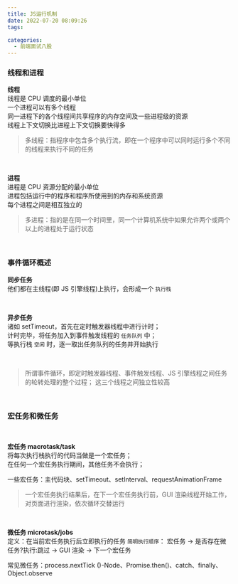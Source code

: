 ```yaml
---
title: JS运行机制
date: 2022-07-20 08:09:26
tags:

categories:
  - 前端面试八股
---
```


### 线程和进程

**线程**  
线程是 CPU 调度的最小单位  
一个进程可以有多个线程  
同一进程下的各个线程间共享程序的内存空间及一些进程级的资源  
线程上下文切换比进程上下文切换要快得多

> 多线程：指程序中包含多个执行流，即在一个程序中可以同时运行多个不同的线程来执行不同的任务

<br>

**进程**  
进程是 CPU 资源分配的最小单位  
进程包括运行中的程序和程序所使用到的内存和系统资源  
每个进程之间是相互独立的

> 多进程：指的是在同一个时间里，同一个计算机系统中如果允许两个或两个以上的进程处于运行状态

<br>

### 事件循环概述

**同步任务**  
他们都在主线程(即 JS 引擎线程)上执行，会形成一个 `执行栈`

<br>

**异步任务**  
诸如 setTimeout，首先在定时触发器线程中进行计时；  
计时完毕，将任务加入到事件触发线程的 `任务队列` 中；  
等执行栈 `空闲` 时，逐一取出任务队列的任务并开始执行

<br>

> 所谓事件循环，即定时触发器线程、事件触发线程、JS 引擎线程之间任务的轮转处理的整个过程；
> 这三个线程之间独立性较高

<br>

### 宏任务和微任务

<br>

**宏任务 macrotask/task**  
将每次执行栈执行的代码当做是一个宏任务；  
在任何一个宏任务执行期间，其他任务不会执行；

一些宏任务：主代码块、setTimeout、setInterval、requestAnimationFrame

> 一个宏任务执行结果后，在下一个宏任务执行前，GUI 渲染线程开始工作，对页面进行渲染，依次循环交替运行

<br>

**微任务 microtask/jobs**  
定义：在当前宏任务执行后立即执行的任务
`简明执行顺序`： 宏任务 -> 是否存在微任务?执行:跳过 -> GUI 渲染 -> 下一个宏任务

常见微任务：process.nextTick ()-Node、Promise.then()、catch、finally、Object.observe

<br>
